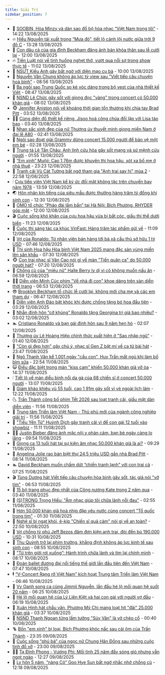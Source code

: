 ```yaml
---
title: Giải Trí
sidebar_position: 7
---
```


<!-- dantri-giai-tri:START -->
- 🤩 [SOOBIN, Hòa Minzy và dàn sao đổ bộ hòa nhạc “Việt Nam trong tôi”](https://dantri.com.vn/giai-tri/soobin-hoa-minzy-va-dan-sao-do-bo-hoa-nhac-viet-nam-trong-toi-20250813211443257.htm) - 14:22 13/08/2025
- 🔥 [Hiếu Nguyễn tái xuất trong “Mưa đỏ”, tiết lộ cảnh lội nước giữa trời 9 độ C](https://dantri.com.vn/giai-tri/hieu-nguyen-tai-xuat-trong-mua-do-tiet-lo-canh-loi-nuoc-giua-troi-9-do-c-20250813163214245.htm) - 13:28 13/08/2025
- 🚀 [Con dâu cả của gia đình Beckham đăng ảnh bán khỏa thân sau lễ cưới lại](https://dantri.com.vn/giai-tri/con-dau-ca-cua-gia-dinh-beckham-dang-anh-ban-khoa-than-sau-le-cuoi-lai-20250813110355972.htm) - 12:00 13/08/2025
- 🔥 [Tiến Luật nói về tình huống nghẹt thở, vượt qua nỗi sợ trong show thực tế](https://dantri.com.vn/giai-tri/tien-luat-noi-ve-tinh-huong-nghet-tho-vuot-qua-noi-so-trong-show-thuc-te-20250813134507569.htm) - 11:02 13/08/2025
- 🌈 [NSƯT Kiều Anh gây bất ngờ với diện mạo cụ bà](https://dantri.com.vn/giai-tri/nsut-kieu-anh-gay-bat-ngo-voi-dien-mao-cu-ba-20250813000742285.htm) - 10:00 13/08/2025
- 📝 [Nguyễn Văn Chung không áp lực tỷ view sau &quot;Viết tiếp câu chuyện hoà bình&quot;](https://dantri.com.vn/giai-tri/nguyen-van-chung-khong-ap-luc-ty-view-sau-viet-tiep-cau-chuyen-hoa-binh-20250813071932132.htm) - 08:56 13/08/2025
- 💪 [Ba ngôi sao Trung Quốc so kè vóc dáng trong bộ vest của nhà thiết kế Việt](https://dantri.com.vn/giai-tri/ba-ngoi-sao-trung-quoc-so-ke-voc-dang-trong-bo-vest-cua-nha-thiet-ke-viet-20250813122413799.htm) - 08:47 13/08/2025
- 🤡 [NSND Lê Chức gây sốt với giọng đọc &quot;vàng&quot; trong concert có 50.000 khán giả](https://dantri.com.vn/giai-tri/nsnd-le-chuc-gay-sot-voi-giong-doc-vang-trong-concert-co-50000-khan-gia-20250813140108205.htm) - 08:02 13/08/2025
- 🐵 [Jennifer Aniston nói về khoảng thời gian tổn thương khi chia tay Brad Pitt](https://dantri.com.vn/giai-tri/jennifer-aniston-noi-ve-khoang-thoi-gian-ton-thuong-khi-chia-tay-brad-pitt-20250813101442027.htm) - 03:52 13/08/2025
- 🧑‍🏫 [Cùng diện đồ thiết kế riêng, Jisoo hoá công chúa đối lập với Lisa táo bạo](https://dantri.com.vn/giai-tri/cung-dien-do-thiet-ke-rieng-jisoo-hoa-cong-chua-doi-lap-voi-lisa-tao-bao-20250813022810158.htm) - 03:40 13/08/2025
- 💂 [Nhan sắc xinh đẹp của nữ Thượng úy thuyết minh giọng miền Nam ở đại lễ A80](https://dantri.com.vn/giai-tri/nhan-sac-xinh-dep-cua-nu-thuong-uy-thuyet-minh-giong-mien-nam-o-dai-le-a80-20250812221454957.htm) - 02:41 13/08/2025
- 🤠 [Ngôi sao đoạt giải Grammy dừng concert 15.000 người để bảo vệ một em bé](https://dantri.com.vn/giai-tri/ngoi-sao-doat-giai-grammy-dung-concert-15000-nguoi-de-bao-ve-mot-em-be-20250811170634053.htm) - 02:28 13/08/2025
- 🫶 [Trung tá Lê Tấn Châu: Anh lính cứu hỏa gây sốt mạng và sứ mệnh cứu người](https://dantri.com.vn/giai-tri/trung-ta-le-tan-chau-anh-linh-cuu-hoa-gay-sot-mang-va-su-menh-cuu-nguoi-20250812225748696.htm) - 01:55 13/08/2025
- 🦏 [“Em xinh” Muộii: Cao 1,76m được khuyên thi hoa hậu, xót xa bố mẹ ở nhà thuê](https://dantri.com.vn/giai-tri/em-xinh-muoii-cao-176m-duoc-khuyen-thi-hoa-hau-xot-xa-bo-me-o-nha-thue-20250813010647906.htm) - 23:23 12/08/2025
- 🧰 [Tranh cãi Vũ Cát Tường bất ngờ tham gia &quot;Anh trai say hi&quot; mùa 2](https://dantri.com.vn/giai-tri/tranh-cai-vu-cat-tuong-bat-ngo-tham-gia-anh-trai-say-hi-mua-2-20250812211154985.htm) - 22:58 12/08/2025
- 🕯 [Cựu tiếp viên Việt Nam kể ký ức đối mặt không tặc trên chuyến bay năm 1978](https://dantri.com.vn/giai-tri/cuu-tiep-vien-viet-nam-ke-ky-uc-doi-mat-khong-tac-tren-chuyen-bay-nam-1978-20250812204208765.htm) - 13:59 12/08/2025
- 🌏 [Hôn nhân kín tiếng của siêu mẫu được thưởng hàng trăm tỷ đồng khi sinh con](https://dantri.com.vn/giai-tri/hon-nhan-kin-tieng-cua-sieu-mau-duoc-thuong-hang-tram-ty-dong-khi-sinh-con-20250812135055967.htm) - 12:30 12/08/2025
- 🌈 [OMO tổ chức “Pháo đài lấm bẩn” tại Hà Nội: Bích Phương, RHYDER góp mặt](https://dantri.com.vn/giai-tri/omo-to-chuc-phao-dai-lam-ban-tai-ha-noi-bich-phuong-rhyder-gop-mat-20250812170420497.htm) - 12:00 12/08/2025
- 🎬 [Cuộc sống khó khăn của cựu hoa hậu vừa bị bắt cóc, giấu thi thể dưới biển](https://dantri.com.vn/giai-tri/cuoc-song-kho-khan-cua-cuu-hoa-hau-vua-bi-bat-coc-giau-thi-the-duoi-bien-20250812173530595.htm) - 11:23 12/08/2025
- 👀 [Cuộc thi sáng tác ca khúc VinFast: Hàng trăm tác phẩm gửi về](https://dantri.com.vn/giai-tri/cuoc-thi-sang-tac-ca-khuc-vinfast-hang-tram-tac-pham-gui-ve-20250812174621304.htm) - 11:09 12/08/2025
- 🧰 [Vợ của Ronaldo: Từ nhân viên bán hàng tới bà xã cầu thủ sở hữu 1 tỷ USD](https://dantri.com.vn/giai-tri/vo-cua-ronaldo-tu-nhan-vien-ban-hang-toi-ba-xa-cau-thu-so-huu-1-ty-usd-20250812102813638.htm) - 07:46 12/08/2025
- 🧰 [Thí sinh Hoa hậu Hòa bình Việt Nam 2025 mang đặc sản vùng miền lên sân khấu](https://dantri.com.vn/giai-tri/thi-sinh-hoa-hau-hoa-binh-viet-nam-2025-mang-dac-san-vung-mien-len-san-khau-20250812234631851.htm) - 07:30 12/08/2025
- 🐵 [Con trai nhạc sĩ Văn Cao nói gì về màn &quot;Tiến quân ca&quot; do 50.000 người hát?](https://dantri.com.vn/giai-tri/con-trai-nhac-si-van-cao-noi-gi-ve-man-tien-quan-ca-do-50000-nguoi-hat-20250812104121144.htm) - 07:20 12/08/2025
- 🐘 [Chồng cũ của &quot;miêu nữ&quot; Halle Berry ly dị vì cô không muốn nấu ăn](https://dantri.com.vn/giai-tri/chong-cu-cua-mieu-nu-halle-berry-ly-di-vi-co-khong-muon-nau-an-20250811134833295.htm) - 06:59 12/08/2025
- 🧑‍💻 [Diễn viên Minh Cúc phim &quot;Về nhà đi con&quot; khoe dáng trên sàn diễn thời trang](https://dantri.com.vn/giai-tri/dien-vien-minh-cuc-phim-ve-nha-di-con-khoe-dang-tren-san-dien-thoi-trang-20250812113230738.htm) - 06:53 12/08/2025
- 😎 [Brooklyn Beckham tổ chức lễ cưới lại, không mời cha mẹ và các em tham dự](https://dantri.com.vn/giai-tri/brooklyn-beckham-to-chuc-le-cuoi-lai-khong-moi-cha-me-va-cac-em-tham-du-20250812114620988.htm) - 06:47 12/08/2025
- 🧰 [Diễn viên Anh Đào bật khóc khi được chồng tặng bó hoa đầu tiên](https://dantri.com.vn/giai-tri/dien-vien-anh-dao-bat-khoc-khi-duoc-chong-tang-bo-hoa-dau-tien-20250811155830016.htm) - 03:29 12/08/2025
- 🧰 [Nhẫn đính hôn “cỡ khủng” Ronaldo tặng Georgina trị giá bao nhiêu?](https://dantri.com.vn/giai-tri/nhan-dinh-hon-co-khung-ronaldo-tang-georgina-tri-gia-bao-nhieu-20250812093629313.htm) - 03:02 12/08/2025
- 🏊 [Cristiano Ronaldo và bạn gái đính hôn sau 9 năm hẹn hò](https://dantri.com.vn/giai-tri/cristiano-ronaldo-va-ban-gai-dinh-hon-sau-9-nam-hen-ho-20250812084610187.htm) - 02:07 12/08/2025
- 🌋 [Thượng úy Lê Hoàng Hiệp chính thức xuất hiện ở &quot;Sao nhập ngũ&quot;](https://dantri.com.vn/giai-tri/thuong-uy-le-hoang-hiep-chinh-thuc-xuat-hien-o-sao-nhap-ngu-20250812080852812.htm) - 01:40 12/08/2025
- 🔭 [&quot;Còn gì đẹp hơn&quot; gây chú ý, nhạc sĩ Gen Z bật mí về ca từ bài hát](https://dantri.com.vn/giai-tri/con-gi-dep-hon-gay-chu-y-nhac-si-gen-z-bat-mi-ve-ca-tu-bai-hat-20250812003138026.htm) - 23:47 11/08/2025
- 📝 [Ngô Thanh Vân kể 1.001 ngày &quot;cầu con&quot;, Huy Trần mất ngủ khi làm bố bỉm sữa](https://dantri.com.vn/giai-tri/ngo-thanh-van-ke-1001-ngay-cau-con-huy-tran-mat-ngu-khi-lam-bo-bim-sua-20250812004926171.htm) - 22:54 11/08/2025
- 😺 [Điều đặc biệt trong màn &quot;kiss cam&quot; khiến 50.000 khán giả vỡ òa](https://dantri.com.vn/giai-tri/dieu-dac-biet-trong-man-kiss-cam-khien-50000-khan-gia-vo-oa-20250811210630920.htm) - 14:37 11/08/2025
- 🕯 [Tiết lộ về màn diễu binh nổi da gà của 68 chiến sĩ ở concert  50.000 người](https://dantri.com.vn/giai-tri/tiet-lo-ve-man-dieu-binh-noi-da-ga-cua-68-chien-si-o-concert-50000-nguoi-20250811190817573.htm) - 13:07 11/08/2025
- 🦄 [Giám khảo khiêu vũ 55 tuổi, cao 1,91m gây sốt vì vẻ ngoài lịch lãm](https://dantri.com.vn/giai-tri/giam-khao-khieu-vu-55-tuoi-cao-191m-gay-sot-vi-ve-ngoai-lich-lam-20250811184020161.htm) - 12:22 11/08/2025
- 🌜 [Trấn Thành công bố phim Tết 2026 sau loạt tranh cãi, giấu mặt dàn diễn viên](https://dantri.com.vn/giai-tri/tran-thanh-cong-bo-phim-tet-2026-sau-loat-tranh-cai-giau-mat-dan-dien-vien-20250811181127485.htm) - 11:56 11/08/2025
- 👹 [Trung tâm Triển lãm Việt Nam - Thủ phủ mới của ngành công nghiệp giải trí](https://dantri.com.vn/giai-tri/trung-tam-trien-lam-viet-nam-thu-phu-moi-cua-nganh-cong-nghiep-giai-tri-20250811183324855.htm) - 11:56 11/08/2025
- 🚀 [&quot;Tiểu Yến Tử&quot; Huỳnh Dịch gây tranh cãi vì để con gái 12 tuổi vào showbiz](https://dantri.com.vn/giai-tri/tieu-yen-tu-huynh-dich-gay-tranh-cai-vi-de-con-gai-12-tuoi-vao-showbiz-20250811093804914.htm) - 11:11 11/08/2025
- 🧑‍💻 [Justin Bieber đăng ảnh mặc nội y phản cảm, bạn bè ngày càng lo lắng](https://dantri.com.vn/giai-tri/justin-bieber-dang-anh-mac-noi-y-phan-cam-ban-be-ngay-cang-lo-lang-20250811110949314.htm) - 09:54 11/08/2025
- 🦩 [Giọng ca 13 tuổi hát tại sự kiện âm nhạc 50.000 khán giả là ai?](https://dantri.com.vn/giai-tri/giong-ca-13-tuoi-hat-tai-su-kien-am-nhac-50000-khan-gia-la-ai-20250811153136876.htm) - 09:29 11/08/2025
- 💫 [Angelina Jolie rao bán biệt thự 24,5 triệu USD gần nhà Brad Pitt](https://dantri.com.vn/giai-tri/angelina-jolie-rao-ban-biet-thu-245-trieu-usd-gan-nha-brad-pitt-20250811120014549.htm) - 08:14 11/08/2025
- 🏊 [David Beckham muốn chấm dứt “chiến tranh lạnh” với con trai cả](https://dantri.com.vn/giai-tri/david-beckham-muon-cham-dut-chien-tranh-lanh-voi-con-trai-ca-20250811101331171.htm) - 07:25 11/08/2025
- 🎬 [Tùng Dương hát Viết tiếp câu chuyện hòa bình gây sốt, tác giả nói &quot;vỡ tim&quot;](https://dantri.com.vn/giai-tri/tung-duong-hat-viet-tiep-cau-chuyen-hoa-binh-gay-sot-tac-gia-noi-vo-tim-20250811122619358.htm) - 06:53 11/08/2025
- 💃 [15 bộ trang phục đẹp nhất của Công nương Kate trong 2 năm qua](https://dantri.com.vn/giai-tri/15-bo-trang-phuc-dep-nhat-cua-cong-nuong-kate-trong-2-nam-qua-20250806182446627.htm) - 03:40 11/08/2025
- 🌊 [&lpar;S&rpar;TRONG Trọng Hiếu: &quot;Âm nhạc giúp tôi chữa lành nỗi đau&quot;](https://dantri.com.vn/giai-tri/strong-trong-hieu-am-nhac-giup-toi-chua-lanh-noi-dau-20250810103712055.htm) - 02:55 11/08/2025
- 🧰 [Hơn 50.000 khán giả hoà  nhịp đập yêu nước cùng concert &quot;Tổ quốc trong tim&quot;](https://dantri.com.vn/giai-tri/hon-50000-khan-gia-hoa-nhip-dap-yeu-nuoc-cung-concert-to-quoc-trong-tim-20250811082059920.htm) - 01:30 11/08/2025
- 🦣 [Nghệ sĩ bị ngạt khói, ê-kíp &quot;Chiến sĩ quả cảm&quot; nói gì về an toàn?](https://dantri.com.vn/giai-tri/nghe-si-bi-ngat-khoi-e-kip-chien-si-qua-cam-noi-gi-ve-an-toan-20250810223136594.htm) - 22:50 10/08/2025
- 🥷 [Vợ chồng tỷ phú Jeff Bezos đâm đơn kiện anh trai, đòi đền bù 190.000 USD](https://dantri.com.vn/giai-tri/vo-chong-ty-phu-jeff-bezos-dam-don-kien-anh-trai-doi-den-bu-190000-usd-20250810113701992.htm) - 10:31 10/08/2025
- 🦏 [Thu Quỳnh trở lại phim trường, khẳng định không áp lực kinh tế sau sinh con](https://dantri.com.vn/giai-tri/thu-quynh-tro-lai-phim-truong-khang-dinh-khong-ap-luc-kinh-te-sau-sinh-con-20250810131653727.htm) - 08:55 10/08/2025
- 🫶 [&quot;Từ trên giời rơi xuống”: Hành trình chữa lành và tìm lại chính mình](https://dantri.com.vn/giai-tri/tu-tren-gioi-roi-xuong-hanh-trinh-chua-lanh-va-tim-lai-chinh-minh-20250810001822443.htm) - 08:17 10/08/2025
- 💼 [Đoàn ballet đương đại nổi tiếng thế giới lần đầu tiên đến Việt Nam](https://dantri.com.vn/giai-tri/doan-ballet-duong-dai-noi-tieng-the-gioi-lan-dau-tien-den-viet-nam-20250810122310022.htm) - 07:47 10/08/2025
- 🕴 [“V-Concert Rạng rỡ Việt Nam” kích hoạt Trung tâm Triển lãm Việt Nam](https://dantri.com.vn/giai-tri/v-concert-rang-ro-viet-nam-kich-hoat-trung-tam-trien-lam-viet-nam-20250810125943099.htm) - 06:46 10/08/2025
- 🐲 [Vy Oanh song ca cùng Jimmii Nguyễn, lần đầu hé lộ mối quan hệ suốt 20 năm](https://dantri.com.vn/giai-tri/vy-oanh-song-ca-cung-jimmii-nguyen-lan-dau-he-lo-moi-quan-he-suot-20-nam-20250810102231692.htm) - 06:25 10/08/2025
- 🐘 [Hé lộ mối quan hệ của Lý Liên Kiệt và hai con gái với người vợ đầu](https://dantri.com.vn/giai-tri/he-lo-moi-quan-he-cua-ly-lien-kiet-va-hai-con-gai-voi-nguoi-vo-dau-20250810105059809.htm) - 06:19 10/08/2025
- 🤭 [Xuân Hinh hát chầu văn, Phương Mỹ Chi mang loạt hit &quot;đãi&quot; 25.000 khán giả](https://dantri.com.vn/giai-tri/xuan-hinh-hat-chau-van-phuong-my-chi-mang-loat-hit-dai-25000-khan-gia-20250810095955227.htm) - 03:37 10/08/2025
- 💯 [NSND Thanh Ngoan từng lầm tưởng &quot;Súy Vân&quot; là vở chèo cổ](https://dantri.com.vn/giai-tri/nsnd-thanh-ngoan-tung-lam-tuong-suy-van-la-vo-cheo-co-20250810012124025.htm) - 00:40 10/08/2025
- 🪜 [Bốn &quot;em xinh&quot; bị loại, Bích Phương khóc nấc sau cái ôm của Trấn Thành](https://dantri.com.vn/giai-tri/bon-em-xinh-bi-loai-bich-phuong-khoc-nac-sau-cai-om-cua-tran-thanh-20250810011624652.htm) - 23:35 09/08/2025
- 👹 [Cuộc sống “phú bà” của ngọc nữ Chung Hân Đồng sau những cuộc tình đổ vỡ](https://dantri.com.vn/giai-tri/cuoc-song-phu-ba-cua-ngoc-nu-chung-han-dong-sau-nhung-cuoc-tinh-do-vo-20250807103134245.htm) - 23:00 09/08/2025
- 🧑‍🏫 [Tạ Đình Phong - Vương Phi: Mối tình 25 năm đầy sóng gió nhưng vẫn ngọt ngào](https://dantri.com.vn/giai-tri/ta-dinh-phong-vuong-phi-moi-tinh-25-nam-day-song-gio-nhung-van-ngot-ngao-20250807213405519.htm) - 12:27 09/08/2025
- 🐘 [Ly hôn 5 năm, “nàng Cỏ” Goo Hye Sun bất ngờ nhắc nhở chồng cũ](https://dantri.com.vn/giai-tri/ly-hon-5-nam-nang-co-goo-hye-sun-bat-ngo-nhac-nho-chong-cu-20250809130945233.htm) - 12:18 09/08/2025<!-- dantri-giai-tri:END -->
